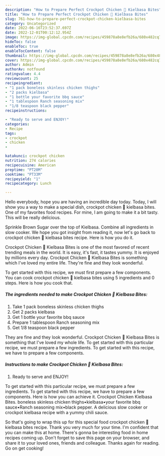 ```yaml
---
description: "How to Prepare Perfect Crockpot Chicken 🐔 Kielbasa Bites"
title: "How to Prepare Perfect Crockpot Chicken 🐔 Kielbasa Bites"
slug: 761-how-to-prepare-perfect-crockpot-chicken-kielbasa-bites
category: Uncategorized
date: 2022-06-16T23:52:37.697Z
date: 2022-12-01T00:12:12.954Z
image: https://img-global.cpcdn.com/recipes/459878a8e8efb26a/680x482cq70/crockpot-chicken-kielbasa-bites-recipe-main-photo.jpg
hideToc: false
enableToc: true
enableTocContent: false
thumbnail: https://img-global.cpcdn.com/recipes/459878a8e8efb26a/680x482cq70/crockpot-chicken-kielbasa-bites-recipe-main-photo.jpg
cover: https://img-global.cpcdn.com/recipes/459878a8e8efb26a/680x482cq70/crockpot-chicken-kielbasa-bites-recipe-main-photo.jpg
author: Admin
authorAv: notfound
ratingvalue: 4.4
reviewcount: 25
recipeingredient:
- "1 pack boneless skinless chicken thighs"
- "2 packs kielbasa"
- "1 bottle your favorite bbq sauce"
- "1 tablespoon Ranch seasoning mix"
- "1/8 teaspoon black pepper"
recipeinstructions:

- "Ready to serve and ENJOY!"
categories:
- Recipe
tags:
- crockpot
- chicken
- 

katakunci: crockpot chicken  
nutrition: 274 calories
recipecuisine: American
preptime: "PT20M"
cooktime: "PT33M"
recipeyield: "1"
recipecategory: Lunch

---
```



Hello everybody, hope you are having an incredible day today. Today, I will show you a way to make a special dish, crockpot chicken 🐔 kielbasa bites. One of my favorites food recipes. For mine, I am going to make it a bit tasty. This will be really delicious.

Sprinkle Brown Sugar over the top of Kielbasa. Combine all ingredients in slow cooker. We hope you got insight from reading it, now let&#39;s go back to crockpot chicken 🐔 kielbasa bites recipe. Here is how you do it.

Crockpot Chicken 🐔 Kielbasa Bites is one of the most favored of recent trending meals in the world. It is easy, it's fast, it tastes yummy. It is enjoyed by millions every day. Crockpot Chicken 🐔 Kielbasa Bites is something which I've loved my entire life. They're fine and they look wonderful.


To get started with this recipe, we must first prepare a few components. You can cook crockpot chicken 🐔 kielbasa bites using 5 ingredients and 0 steps. Here is how you cook that.

<!--inarticleads1-->

##### The ingredients needed to make Crockpot Chicken 🐔 Kielbasa Bites:

1. Take 1 pack boneless skinless chicken thighs
1. Get 2 packs kielbasa
1. Get 1 bottle your favorite bbq sauce
1. Prepare 1 tablespoon Ranch seasoning mix
1. Get 1/8 teaspoon black pepper


They are fine and they look wonderful. Crockpot Chicken 🐔 Kielbasa Bites is something that I&#39;ve loved my whole life. To get started with this particular recipe, we must prepare a few ingredients. To get started with this recipe, we have to prepare a few components. 

<!--inarticleads2-->

##### Instructions to make Crockpot Chicken 🐔 Kielbasa Bites:


1. Ready to serve and ENJOY!

To get started with this particular recipe, we must prepare a few ingredients. To get started with this recipe, we have to prepare a few components. Here is how you can achieve it. Crockpot Chicken Kielbasa Bites. boneless skinless chicken thighs•kielbasa•your favorite bbq sauce•Ranch seasoning mix•black pepper. A delicious slow cooker or crockpot kielbasa recipe with a yummy chili sauce. 

So that's going to wrap this up for this special food crockpot chicken 🐔 kielbasa bites recipe. Thank you very much for your time. I'm confident that you can make this at home. There's gonna be interesting food in home recipes coming up. Don't forget to save this page on your browser, and share it to your loved ones, friends and colleague. Thanks again for reading. Go on get cooking!
